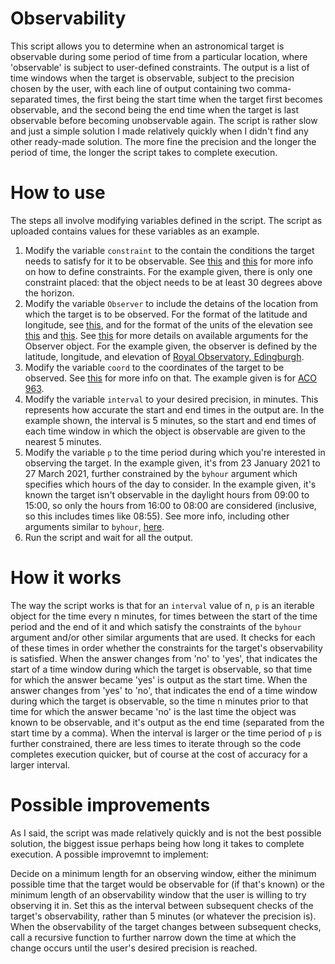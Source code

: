 # Observability
This script allows you to determine when an astronomical target is observable during some period of time from a particular location, where 'observable' is subject to user-defined constraints. The output is a list of time windows when the target is observable, subject to the precision chosen by the user, with each line of output containing two comma-separated times, the first being the start time when the target first becomes observable, and the second being the end time when the target is last observable before becoming unobservable again.
The script is rather slow and just a simple solution I made relatively quickly when I didn't find any other ready-made solution. The more fine the precision and the longer the period of time, the longer the script takes to complete execution.
# How to use
The steps all involve modifying variables defined in the script. The script as uploaded contains values for these variables as an example.
1. Modify the variable `constraint` to the contain the conditions the target needs to satisfy for it to be observable. See [this](https://astroplan.readthedocs.io/en/latest/tutorials/constraints.html) and [this](https://astroplan.readthedocs.io/en/latest/api.html) for more info on how to define constraints. For the example given, there is only one constraint placed: that the object needs to be at least 30 degrees above the horizon.
2. Modify the variable `Observer` to include the detains of the location from which the target is to be observed. For the format of the latitude and longitude, see [this](https://docs.astropy.org/en/stable/api/astropy.coordinates.Angle.html), and for the format of the units of the elevation see [this](https://docs.astropy.org/en/stable/units/) and [this](https://docs.astropy.org/en/stable/units/#module-astropy.units). See [this](https://astroplan.readthedocs.io/en/latest/api/astroplan.Observer.html) for more details on available arguments for the Observer object. For the example given, the observer is defined by the latitude, longitude, and elevation of [Royal Observatory, Edingburgh](https://en.wikipedia.org/wiki/Royal_Observatory,_Edinburgh).
3. Modify the variable `coord` to the coordinates of the target to be observed. See [this](https://docs.astropy.org/en/stable/api/astropy.coordinates.SkyCoord.html) for more info on that. The example given is for [ACO 963](http://simbad.u-strasbg.fr/simbad/sim-id?Ident=ACO+++963).
4. Modify the variable `interval` to your desired precision, in minutes. This represents how accurate the start and end times in the output are. In the example shown, the interval is 5 minutes, so the start and end times of each time window in which the object is observable are given to the nearest 5 minutes.
5. Modify the variable `p` to the time period during which you're interested in observing the target. In the example given, it's from 23 January 2021 to 27 March 2021, further constrained by the `byhour` argument which specifies which hours of the day to consider. In the example given, it's known the target isn't observable in the daylight hours from 09:00 to 15:00, so only the hours from 16:00 to 08:00 are considered (inclusive, so this includes times like 08:55). See more info, including other arguments similar to `byhour`, [here](https://dateutil.readthedocs.io/en/stable/rrule.html).
6. Run the script and wait for all the output.
# How it works
The way the script works is that for an `interval` value of n, `p` is an iterable object for the time every n minutes, for times between the start of the time period and the end of it and which satisfy the constraints of the `byhour` argument and/or other similar arguments that are used. It checks for each of these times in order whether the constraints for the target's observability is satisfied. When the answer changes from 'no' to 'yes', that indicates the start of a time window during which the target is observable, so that time for which the answer became 'yes' is output as the start time. When the answer changes from 'yes' to 'no', that indicates the end of a time window during which the target is observable, so the time n minutes prior to that time for which the answer became 'no' is the last time the object was known to be observable, and it's output as the end time (separated from the start time by a comma).
When the interval is larger or the time period of `p` is further constrained, there are less times to iterate through so the code completes execution quicker, but of course at the cost of accuracy for a larger interval.
# Possible improvements
As I said, the script was made relatively quickly and is not the best possible solution, the biggest issue perhaps being how long it takes to complete execution. A possible improvemnt to implement:

Decide on a minimum length for an observing window, either the minimum possible time that the target would be observable for (if that's known) or the minimum length of an observability window that the user is willing to try observing it in. Set this as the interval between subsequent checks of the target's observability, rather than 5 minutes (or whatever the precision is). When the observability of the target changes between subsequent checks, call a recursive function to further narrow down the time at which the change occurs until the user's desired precision is reached.